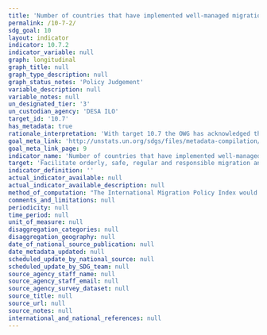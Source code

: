 ```yaml
---
title: 'Number of countries that have implemented well-managed migration policies'
permalink: /10-7-2/
sdg_goal: 10
layout: indicator
indicator: 10.7.2
indicator_variable: null
graph: longitudinal
graph_title: null
graph_type_description: null
graph_status_notes: 'Policy Judgement'
variable_description: null
variable_notes: null
un_designated_tier: '3'
un_custodian_agency: 'DESA ILO'
target_id: '10.7'
has_metadata: true
rationale_interpretation: 'With target 10.7 the OWG has acknowledged the significance of well-managed migration policies for the quality of migration ("orderly, safe, regular and responsible:") which in turn determines development outcomes of migration. This would ensure that migrants are not left behind. Bearing in mind that "well-managed migration policies:" is a multi-dimensional issue, spanning issues like migrant remittances, circular migration, responses to climate change and crises; a composite index would be the only way to capture progress and to make actionable gap analyses. The monitoring of the commitment to "well-managed migration policies:" through a composite index would enable to bring together the already existing broad range of sources on migration policy such as follow-up mechanisms of international conventions and protocols related to international migration as well as elements captured in the outcome documents from the deliberations in the 2nd and 3rd Committees of the General Assembly, the High-level Dialogues on International Migration and Development, the Commission on Population and Development, the Human Rights Council, the Global Forum on Migration and Development and IOM Council.'
goal_meta_link: 'http://unstats.un.org/sdgs/files/metadata-compilation/Metadata-Goal-10.pdf'
goal_meta_link_page: 9
indicator_name: 'Number of countries that have implemented well-managed migration policies'
target: 'Facilitate orderly, safe, regular and responsible migration and mobility of people, including through the implementation of planned and well-managed migration policies.'
indicator_definition: ''
actual_indicator_available: null
actual_indicator_available_description: null
method_of_computation: "The International Migration Policy Index would track development and identify gaps through aggregation of reporting on migration policies relevant for the SDG framework. The aggregation of constituent items of \"well-managed migration policies\" will be based on existing regional and thematic migration policy indexes and state of the art methodology on conceptualizing and measuring migration policies (Bjerre et. al 2015). Current work points toward the index tracking status regarding the following migration policy strands: \tPromoting and protecting the human rights of migrants \tSupporting socio-economic outcome \tSupporting regulated mobility \tMobility dimensions of crisis \tPartnerships and cooperation Computation would be based on a three-tier-scale, e.g. 100 = comprehensive; 50 = elaborated; 0 = basic level of implementation; or 100 = 100%-90%; 50 = 89%-40%; 0 = 39% and below for proportion of coverage etc."
comments_and_limitations: null
periodicity: null
time_period: null
unit_of_measure: null
disaggregation_categories: null
disaggregation_geography: null
date_of_national_source_publication: null
date_metadata_updated: null
scheduled_update_by_national_source: null
scheduled_update_by_SDG_team: null
source_agency_staff_name: null
source_agency_staff_email: null
source_agency_survey_dataset: null
source_title: null
source_url: null
source_notes: null
international_and_national_references: null
---
```

